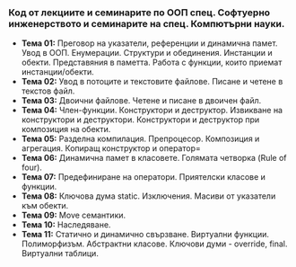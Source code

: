 ### Код от лекциите и семинарите по ООП спец. Софтуерно инженерството и семинарите на спец. Компютърни науки.

- **Тема 01:** Преговор на указатели, референции и динамична памет. Увод в ООП. Енумерации. Структури и обединения. Инстанции и обекти. Представяния в паметта. Работа с функции, които приемат инстанции/обекти.
- **Тема 02:** Увод в потоците и текстовите файлове. Писане и четене в текстов файл.
- **Тема 03:** Двоични файлове. Четене и писане в двоичен файл.
- **Тема 04:** Член-функции. Конструктори и деструктор. Извикване на конструктори и деструктори. Конструктори и деструктор при композиция на обекти.
- **Тема 05:** Разделна компилация. Препроцесор. Композиция и агрегация. Копиращ конструктор и оператор=
- **Тема 06:** Динамична памет в класовете. Голямата четворка (Rule of four).
- **Тема 07:** Предефиниране на оператори. Приятелски класове и функции.
- **Тема 08:** Ключова дума static. Изключения. Масиви от указатели към обекти.
- **Тема 09:** Move семантики. 
- **Тема 10:** Наследяване.
- **Тема 11:** Статично и динамично свързване. Виртуални функции. Полиморфизъм. Абстрактни класове. Ключови думи - override, final. Виртуални таблици.
